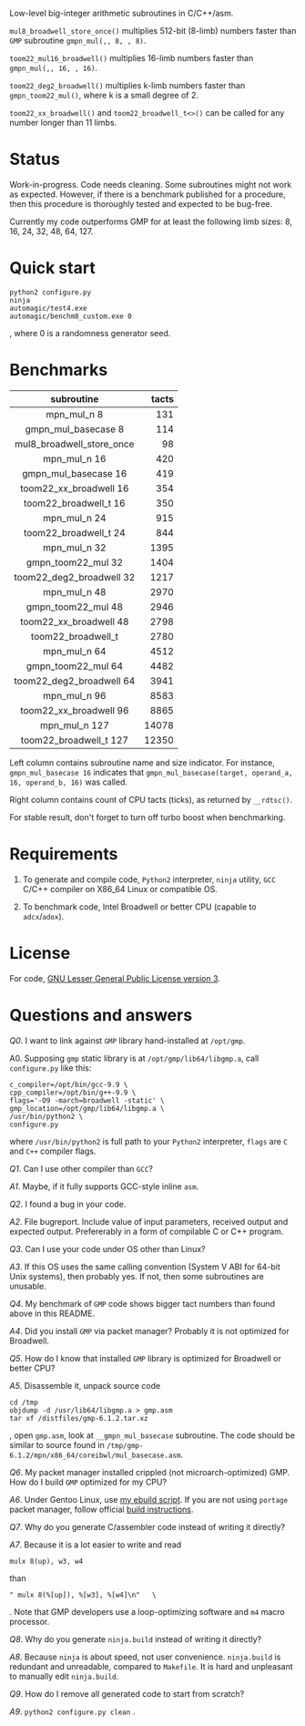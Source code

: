 Low-level big-integer arithmetic subroutines in C/C++/asm.

`mul8_broadwell_store_once()` multiplies 512-bit (8-limb) numbers faster than `GMP` subroutine `gmpn_mul(,, 8, , 8)`.

`toom22_mul16_broadwell()` multiplies 16-limb numbers faster than `gmpn_mul(,, 16, , 16)`.

`toom22_deg2_broadwell()` multiplies k-limb numbers faster than `gmpn_toom22_mul()`, where k is a small degree of 2.

`toom22_xx_broadwell()` and `toom22_broadwell_t<>()` can be called for any number longer than 11 limbs.

# Status

Work-in-progress. Code needs cleaning. Some subroutines might not work as expected. However, if there is a benchmark published for a procedure, then this procedure is thoroughly tested and expected to be bug-free.

Currently my code outperforms GMP for at least the following limb sizes: 8, 16, 24, 32, 48, 64, 127.

# Quick start

```
python2 configure.py
ninja
automagic/test4.exe
automagic/benchm8_custom.exe 0
```
, where 0 is a randomness generator seed.

# Benchmarks

subroutine | tacts 
:---: | ---:
mpn_mul_n 8 | 131
gmpn_mul_basecase 8 | 114
mul8_broadwell_store_once | 98
mpn_mul_n 16 | 420
gmpn_mul_basecase 16 | 419
toom22_xx_broadwell 16 | 354
toom22_broadwell_t 16 | 350
mpn_mul_n 24 | 915
toom22_broadwell_t 24 | 844
mpn_mul_n 32 | 1395
gmpn_toom22_mul 32 | 1404
toom22_deg2_broadwell 32 | 1217
mpn_mul_n 48 | 2970
gmpn_toom22_mul 48 | 2946
toom22_xx_broadwell 48 | 2798
toom22_broadwell_t | 2780
mpn_mul_n 64 | 4512
gmpn_toom22_mul 64 | 4482
toom22_deg2_broadwell 64 | 3941
mpn_mul_n 96 | 8583
toom22_xx_broadwell 96 | 8865
mpn_mul_n 127 | 14078
toom22_broadwell_t 127 | 12350

Left column contains subroutine name and size indicator. For instance, 
`gmpn_mul_basecase 16` indicates that `gmpn_mul_basecase(target, operand_a, 16, operand_b, 16)` was called.

Right column contains count of CPU tacts (ticks), as returned by `__rdtsc()`.

For stable result, don't forget to turn off turbo boost when benchmarking.

# Requirements

1. To generate and compile code, `Python2` interpreter, `ninja` utility, `GCC` C/C++ compiler on X86_64 Linux or compatible OS.

2. To benchmark code, Intel Broadwell or better CPU (capable to `adcx`/`adox`).

# License

For code, [GNU Lesser General Public License version 3](https://www.gnu.org/licenses/lgpl-3.0.en.html).

# Questions and answers

*Q0*. I want to link against `GMP` library hand-installed at `/opt/gmp`.

A0. Supposing `gmp` static library is at `/opt/gmp/lib64/libgmp.a`, call `configure.py` like this:

```
c_compiler=/opt/bin/gcc-9.9 \
cpp_compiler=/opt/bin/g++-9.9 \
flags='-O9 -march=broadwell -static' \
gmp_location=/opt/gmp/lib64/libgmp.a \
/usr/bin/python2 \
configure.py
```

where `/usr/bin/python2` is full path to your `Python2` interpreter, `flags` are `C` and `C++` compiler flags.

*Q1*. Can I use other compiler than `GCC`?

*A1*. Maybe, if it fully supports GCC-style inline `asm`.

*Q2*. I found a bug in your code.

*A2*. File bugreport. Include value of input parameters, received output and expected output. Prefererably in a form of compilable C or C++ program.

*Q3*. Can I use your code under OS other than Linux?

*A3*. If this OS uses the same calling convention (System V ABI for 64-bit Unix systems), then probably yes. If not, then some subroutines are unusable.

*Q4*. My benchmark of `GMP` code shows bigger tact numbers than found above in this README.

*A4*. Did you install `GMP` via packet manager? Probably it is not optimized for Broadwell.

*Q5*. How do I know that installed `GMP` library is optimized for Broadwell or better CPU?

*A5*. Disassemble it, unpack source code

```
cd /tmp
objdump -d /usr/lib64/libgmp.a > gmp.asm
tar xf /distfiles/gmp-6.1.2.tar.xz 
```
, open `gmp.asm`, look at `__gmpn_mul_basecase` subroutine. The code should be similar to source found in `/tmp/gmp-6.1.2/mpn/x86_64/coreibwl/mul_basecase.asm`.

*Q6*. My packet manager installed crippled (not microarch-optimized) GMP. How do I build `GMP` optimized for my CPU?

*A6*. Under Gentoo Linux, use [my ebuild script](https://github.com/krisk0/razin/blob/master/ebuild/gmp-6.1.2-r99.ebuild). If you are not using `portage` packet manager, follow official [build instructions](https://gmplib.org/manual/Installing-GMP.html).

*Q7*. Why do you generate C/assembler code instead of writing it directly?

*A7*. Because it is a lot easier to write and read
```
mulx 8(up), w3, w4
```
than
```
" mulx 8(%[up]), %[w3], %[w4]\n"   \
```
. Note that GMP developers use a loop-optimizing software and `m4` macro processor.

*Q8*. Why do you generate `ninja.build` instead of writing it directly?

*A8*. Because `ninja` is about speed, not user convenience. `ninja.build` is redundant and unreadable, compared to `Makefile`. It is hard and unpleasant to manually edit `ninja.build`.

*Q9*. How do I remove all generated code to start from scratch?

*A9*. `python2 configure.py clean` .
